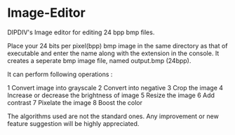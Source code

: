Image-Editor
============

DIPDIV's Image editor for editing 24 bpp bmp files.

Place your 24 bits per pixel(bpp) bmp image in the same directory as that of executable and enter the name along with the extension in the console.
It creates a seperate bmp image file, named output.bmp (24bpp).

It can perform following operations :

1 Convert image into grayscale
2 Convert into negative
3 Crop the image
4 Increase or decrease the brightness of image
5 Resize the image
6 Add contrast
7 Pixelate the image
8 Boost the color


The algorithms used are not the standard ones. Any improvement or new feature suggestion will be highly appreciated.
